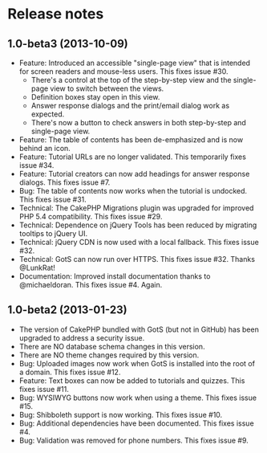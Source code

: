Release notes
=================

1.0-beta3 (2013-10-09)
-------------------------------------------------------------------------------
* Feature: Introduced an accessible "single-page view" that is intended for screen readers and mouse-less users. This fixes issue #30.
  * There's a control at the top of the step-by-step view and the single-page view to switch between the views.
  * Definition boxes stay open in this view.
  * Answer response dialogs and the print/email dialog work as expected.
  * There's now a button to check answers in both step-by-step and single-page view.
* Feature: The table of contents has been de-emphasized and is now behind an icon.
* Feature: Tutorial URLs are no longer validated. This temporarily fixes issue #34.
* Feature: Tutorial creators can now add headings for answer response dialogs. This fixes issue #7.
* Bug: The table of contents now works when the tutorial is undocked. This fixes issue #31.
* Technical: The CakePHP Migrations plugin was upgraded for improved PHP 5.4 compatibility. This fixes issue #29.
* Technical: Dependence on jQuery Tools has been reduced by migrating tooltips to jQuery UI.
* Technical: jQuery CDN is now used with a local fallback. This fixes issue #32.
* Technical: GotS can now run over HTTPS. This fixes issue #32. Thanks @LunkRat!
* Documentation: Improved install documentation thanks to @michaeldoran. This fixes issue #4. Again.

1.0-beta2 (2013-01-23)
-------------------------------------------------------------------------------
* The version of CakePHP bundled with GotS (but not in GitHub) has been upgraded to address a security issue.
* There are NO database schema changes in this version.
* There are NO theme changes required by this version.
* Bug: Uploaded images now work when GotS is installed into the root of a domain. This fixes issue #12.
* Feature: Text boxes can now be added to tutorials and quizzes. This fixes issue #11.
* Bug: WYSIWYG buttons now work when using a theme. This fixes issue #15.
* Bug: Shibboleth support is now working. This fixes issue #10.
* Bug: Additional dependencies have been documented. This fixes issue #4.
* Bug: Validation was removed for phone numbers. This fixes issue #9.
